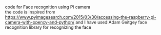 code for Face recognition using Pi camera  
the code is inspired from https://www.pyimagesearch.com/2015/03/30/accessing-the-raspberry-pi-camera-with-opencv-and-python/
and I have used Adam Geitgey face recognition library for recognizing the face

